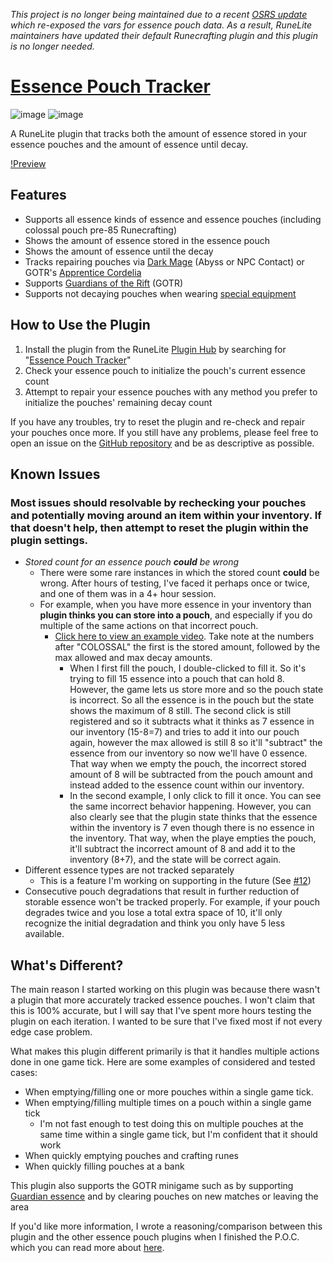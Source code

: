 _This project is no longer being maintained due to a recent [OSRS update](https://secure.runescape.com/m=news/run-energy-changes?oldschool=1) which re-exposed the vars for essence pouch data. As a result, RuneLite maintainers have updated their default Runecrafting plugin and this plugin is no longer needed._
# [Essence Pouch Tracker](https://runelite.net/plugin-hub/show/essence-pouch-tracking)

![image](https://img.shields.io/endpoint?url=https://api.runelite.net/pluginhub/shields/installs/plugin/essence-pouch-tracking)
![image](https://img.shields.io/endpoint?url=https://api.runelite.net/pluginhub/shields/rank/plugin/essence-pouch-tracking)

A RuneLite plugin that tracks both the amount of essence stored in your essence pouches and the amount of essence until decay.

[!Preview](https://github.com/user-attachments/assets/4e704127-92ea-4daf-976c-ae24dc29d8da)

## Features
- Supports all essence kinds of essence and essence pouches (including colossal pouch pre-85 Runecrafting)
- Shows the amount of essence stored in the essence pouch
- Shows the amount of essence until the decay
- Tracks repairing pouches via [Dark Mage](https://oldschool.runescape.wiki/w/Dark_Mage_(Abyss)) (Abyss or NPC Contact) or GOTR's [Apprentice Cordelia](https://oldschool.runescape.wiki/w/Apprentice_Cordelia#Raiments_of_the_Eye)
- Supports [Guardians of the Rift](https://oldschool.runescape.wiki/w/Guardians_of_the_Rift) (GOTR)
- Supports not decaying pouches when wearing [special equipment](https://oldschool.runescape.wiki/w/Essence_pouch#:~:text=Pouches%20degrade%20on,90%20Firemaking.)

## How to Use the Plugin
1. Install the plugin from the RuneLite [Plugin Hub](https://runelite.net/plugin-hub/) by searching for "[Essence Pouch Tracker](https://runelite.net/plugin-hub/show/essence-pouch-tracking)"
2. Check your essence pouch to initialize the pouch's current essence count
3. Attempt to repair your essence pouches with any method you prefer to initialize the pouches' remaining decay count

If you have any troubles, try to reset the plugin and re-check and repair your pouches once more. If you still have any problems, please feel free to open an issue on the [GitHub repository](https://github.com/Infinitay/essence-pouch-tracker/issues?q=sort%3Aupdated-desc+is%3Aissue+is%3Aopen) and be as descriptive as possible.
## Known Issues
### Most issues should resolvable by rechecking your pouches and potentially moving around an item within your inventory. If that doesn't help, then attempt to reset the plugin within the plugin settings.

 - _Stored count for an essence pouch **could** be wrong_
   - There were some rare instances in which the stored count **could** be wrong. After hours of testing, I've faced it perhaps once or twice, and one of them was in a 4+ hour session.
   - For example, when you have more essence in your inventory than **plugin thinks you can store into a pouch**, and especially if you do multiple of the same actions on that incorrect pouch.
     - [Click here to view an example video](https://github.com/user-attachments/assets/24be6edf-f9f7-48ca-8680-bd6f1e50fb52). Take note at the numbers after "COLOSSAL" the first is the stored amount, followed by the max allowed and max decay amounts.
       - When I first fill the pouch, I double-clicked to fill it. So it's trying to fill 15 essence into a pouch that can hold 8. However, the game lets us store more and so the pouch state is incorrect. So all the essence is in the pouch but the state shows the maximum of 8 still. The second click is still registered and so it subtracts what it thinks as 7 essence in our inventory (15-8=7) and tries to add it into our pouch again, however the max allowed is still 8 so it'll "subtract" the essence from our inventory so now we'll have 0 essence. That way when we empty the pouch, the incorrect stored amount of 8 will be subtracted from the pouch amount and instead added to the essence count within our inventory.
       - In the second example, I only click to fill it once. You can see the same incorrect behavior happening. However, you can also clearly see that the plugin state thinks that the essence within the inventory is 7 even though there is no essence in the inventory. That way, when the playe empties the pouch, it'll subtract the incorrect amount of 8 and add it to the inventory (8+7), and the state will be correct again.
 - Different essence types are not tracked separately
   - This is a feature I'm working on supporting in the future (See [#12](https://github.com/Infinitay/essence-pouch-tracker/issues/12))
 - Consecutive pouch degradations that result in further reduction of storable essence won't be tracked properly. For example, if your pouch degrades twice and you lose a total extra space of 10, it'll only recognize the initial degradation and think you only have 5 less available.

## What's Different?

The main reason I started working on this plugin was because there wasn't a plugin that more accurately tracked essence pouches. I won't claim that this is 100% accurate, but I will say that I've spent more hours testing the plugin on each iteration. I wanted to be sure that I've fixed most if not every edge case problem.

What makes this plugin different primarily is that it handles multiple actions done in one game tick. Here are some examples of considered and tested cases:

- When emptying/filling one or more pouches within a single game tick.
- When emptying/filling multiple times on a pouch within a single game tick
  - I'm not fast enough to test doing this on multiple pouches at the same time within a single game tick, but I'm confident that it should work
- When quickly emptying pouches and crafting runes
- When quickly filling pouches at a bank

This plugin also supports the GOTR minigame such as by supporting [Guardian essence](https://oldschool.runescape.wiki/w/Guardian_essence) and by clearing pouches on new matches or leaving the area

If you'd like more information, I wrote a reasoning/comparison between this plugin and the other essence pouch plugins when I finished the P.O.C. which you can read more about [here](https://gist.github.com/Infinitay/9ff647e746985d8d2e4ec8e3b183c33e).
